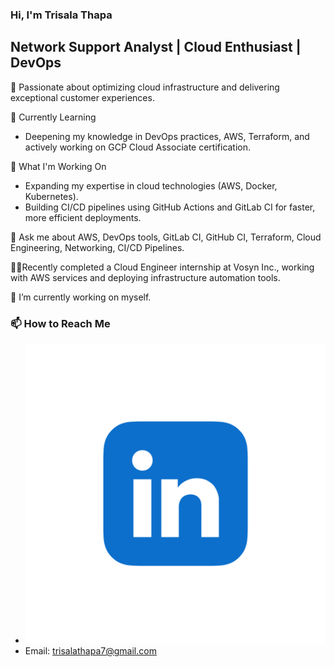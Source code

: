 ### Hi, I'm Trisala Thapa
## Network Support Analyst | Cloud Enthusiast | DevOps

🚀 Passionate about optimizing cloud infrastructure and delivering exceptional customer experiences.

🌱 Currently Learning
   - Deepening my knowledge in DevOps practices, AWS, Terraform, and actively working on GCP Cloud Associate certification.

 🔭 What I'm Working On
   - Expanding my expertise in cloud technologies (AWS, Docker, Kubernetes).
   - Building CI/CD pipelines using GitHub Actions and GitLab CI for faster, more efficient deployments.

 💬 Ask me about AWS, DevOps tools, GitLab CI, GitHub CI, Terraform, Cloud Engineering, Networking, CI/CD Pipelines.

🧑‍💻Recently completed a Cloud Engineer internship at Vosyn Inc., working with AWS services and deploying infrastructure automation tools.

🔭 I’m currently working on myself.

### 📫 **How to Reach Me**  
- [![LinkedIn](https://github.com/TrisalaThapa7/TrisalaThapa7/raw/main/images/linkedinlogo.webp)](https://www.linkedin.com/in/trisala-thapa02)  
- Email: trisalathapa7@gmail.com



<!--
**TrisalaThapa7/TrisalaThapa7** is a ✨ _special_ ✨ repository because its `README.md` (this file) appears on your GitHub profile.

Here are some ideas to get you started:

-  ...
- 👯 I’m looking to collaborate on ...
- 🤔 I’m looking for help with ...
- 
- 
- 😄 Pronouns: ...
- ⚡ Fun fact: Dancing, Cycling

-->
